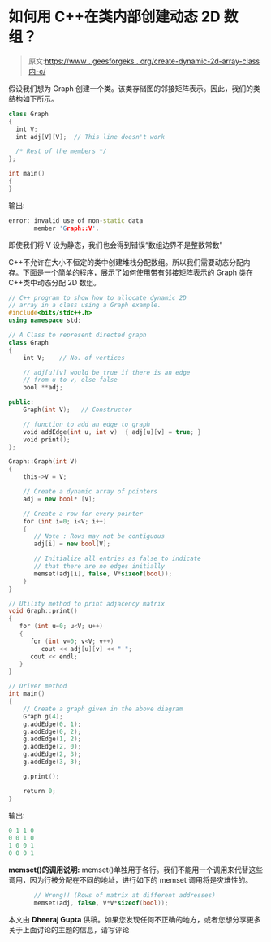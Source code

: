 # 如何用 C++在类内部创建动态 2D 数组？

> 原文:[https://www . geesforgeks . org/create-dynamic-2d-array-class 内-c/](https://www.geeksforgeeks.org/create-dynamic-2d-array-inside-class-c/)

假设我们想为 Graph 创建一个类。该类存储图的邻接矩阵表示。因此，我们的类结构如下所示。

```cpp
class Graph 
{
  int V; 
  int adj[V][V];  // This line doesn't work

  /* Rest of the members */
};

int main()
{
}
```

输出:

```cpp
error: invalid use of non-static data
       member 'Graph::V'.

```

即使我们将 V 设为静态，我们也会得到错误“数组边界不是整数常数”

C++不允许在大小不恒定的类中创建堆栈分配数组。所以我们需要动态分配内存。下面是一个简单的程序，展示了如何使用带有邻接矩阵表示的 Graph 类在 C++类中动态分配 2D 数组。

```cpp
// C++ program to show how to allocate dynamic 2D
// array in a class using a Graph example.
#include<bits/stdc++.h>
using namespace std;

// A Class to represent directed graph
class Graph
{
    int V;    // No. of vertices

    // adj[u][v] would be true if there is an edge
    // from u to v, else false
    bool **adj;

public:
    Graph(int V);   // Constructor

    // function to add an edge to graph
    void addEdge(int u, int v)  { adj[u][v] = true; }
    void print();
};

Graph::Graph(int V)
{
    this->V = V;

    // Create a dynamic array of pointers
    adj = new bool* [V];

    // Create a row for every pointer
    for (int i=0; i<V; i++)
    {
       // Note : Rows may not be contiguous
       adj[i] = new bool[V];

       // Initialize all entries as false to indicate
       // that there are no edges initially
       memset(adj[i], false, V*sizeof(bool));
    }
}

// Utility method to print adjacency matrix
void Graph::print()
{
   for (int u=0; u<V; u++)
   {
      for (int v=0; v<V; v++)
         cout << adj[u][v] << " ";
      cout << endl;
   }
}

// Driver method
int main()
{
    // Create a graph given in the above diagram
    Graph g(4);
    g.addEdge(0, 1);
    g.addEdge(0, 2);
    g.addEdge(1, 2);
    g.addEdge(2, 0);
    g.addEdge(2, 3);
    g.addEdge(3, 3);

    g.print();

    return 0;
}
```

输出:

```cpp
0 1 1 0 
0 0 1 0 
1 0 0 1 
0 0 0 1 

```

**memset()的调用说明:**
memset()单独用于各行。我们不能用一个调用来代替这些调用，因为行被分配在不同的地址，进行如下的 memset 调用将是灾难性的。

```cpp
       // Wrong!! (Rows of matrix at different addresses)
       memset(adj, false, V*V*sizeof(bool));
```

本文由 **Dheeraj Gupta** 供稿。如果您发现任何不正确的地方，或者您想分享更多关于上面讨论的主题的信息，请写评论